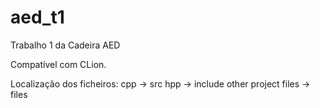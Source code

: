 # aed_t1
Trabalho 1 da Cadeira AED

Compatível com CLion.

Localização dos ficheiros:
cpp -> src
hpp -> include
other project files -> files

